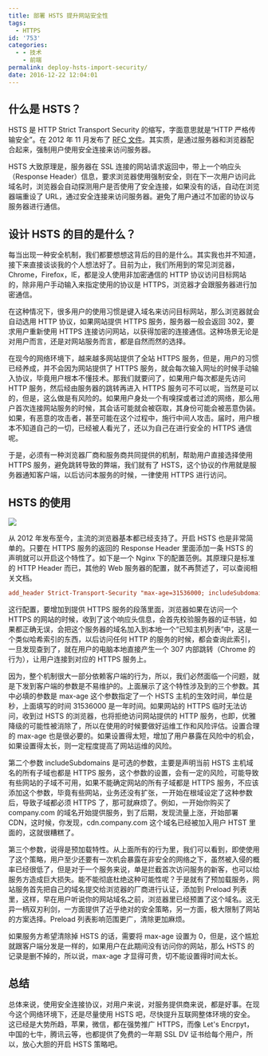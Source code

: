 ```yaml
---
title: 部署 HSTS 提升网站安全性
tags:
  - HTTPS
id: '753'
categories:
  - - 技术
    - 前端
permalink: deploy-hsts-import-security/
date: 2016-12-22 12:04:01
---
```


## 什么是 HSTS？

HSTS 是 HTTP Strict Transport Security 的缩写，字面意思就是“HTTP 严格传输安全”。在 2012 年 11 月发布了 [RFC 文件](https://tools.ietf.org/html/rfc6797)。其实质，是通过服务器和浏览器配合起来，强制用户使用安全连接来访问服务器。
<!-- more -->
HSTS 大致原理是，服务器在 SSL 连接的网站请求返回中，带上一个响应头（Response Header）信息，要求浏览器使用强制安全，则在下一次用户访问此域名时，浏览器会自动探测用户是否使用了安全连接，如果没有的话，自动在浏览器端重设了 URL，通过安全连接来访问服务器。避免了用户通过不加密的协议与服务器进行通信。

## 设计 HSTS 的目的是什么？

每当出现一种安全机制，我们都要想想这背后的目的是什么。其实我也并不知道，接下来直接谈谈我的个人想法好了。目前为止，我们所用到的常见浏览器，Chrome，Firefox，IE，都是没人使用非加密通信的 HTTP 协议访问目标网站的，除非用户手动输入来指定使用的协议是 HTTPS，浏览器才会跟服务器进行加密通信。

在这种情况下，很多用户的使用习惯是键入域名来访问目标网站，那么浏览器就会自动选用 HTTP 协议，如果网站提供 HTTPS 服务，服务器一般会返回 302，要求用户重新使用 HTTPS 连接访问网站，以获得加密的连接通信。这种场景无论是对用户而言，还是对网站服务而言，都是自然而然的选择。

在现今的网络环境下，越来越多网站提供了全站 HTTPS 服务，但是，用户的习惯已经养成，并不会因为网站提供了 HTTPS 服务，就会每次输入网址的时候手动输入协议，毕竟用户根本不懂技术。那我们就要问了，如果用户每次都是先访问 HTTP 服务，然后经由服务器的跳转再进入 HTTPS 服务可不可以呢，当然是可以的，但是，这么做是有风险的。如果用户身处一个有嗅探或者过滤的网络，那么用户首次连接网站服务的时候，其会话可能就会被窃取，其身份可能会被恶意伪装。如果，有恶意的攻击者，甚至可能在这个过程中，施行中间人攻击。届时，用户根本不知道自己的一切，已经被人看光了，还以为自己在进行安全的 HTTPS 通信呢。

于是，必须有一种浏览器厂商和服务商共同提供的机制，帮助用户直接选择使用 HTTPS 服务，避免跳转导致的弊端，我们就有了 HSTS，这个协议的作用就是服务器通知客户端，以后访问本服务的时候，一律使用 HTTPS 进行访问。

## HSTS 的使用

[![](http://blog.charlestang.org/wp-content/uploads/2016/12/STS-compatible-1024x505.png)](http://blog.charlestang.org/wp-content/uploads/2016/12/STS-compatible.png)

从 2012 年发布至今，主流的浏览器基本都已经支持了。开启 HSTS 也是非常简单的。只要在 HTTPS 服务的返回的 Response Header 里面添加一条 HSTS 的声明就可以开启这个特性了。如下是一个 Nginx 下的配置范例。其原理只是标准的 HTTP Header 而已，其他的 Web 服务器的配置，就不再赘述了，可以查阅相关文档。

```conf
add_header Strict-Transport-Security "max-age=31536000; includeSubdomains; preload";

```

这行配置，要增加到提供 HTTPS 服务的段落里面，浏览器如果在访问一个 HTTPS 的网站的时候，收到了这个响应头信息，会首先校验服务器的证书链，如果都正确无误，会把这个服务器的域名加入到本地一个“已知主机列表”中，这是一个类似哈希索引的东西，以后访问任何 HTTP 的服务的时候，都会查询此索引，一旦发现查到了，就在用户的电脑本地直接产生一个 307 内部跳转（Chrome 的行为），让用户连接到对应的 HTTPS 服务上。

因为，整个机制很大一部分依赖客户端的行为，所以，我们必然面临一个问题，就是下发到客户端的参数是不易维护的。上面展示了这个特性涉及到的三个参数。其中必填的参数是 max-age 这个参数指定了一个 HSTS 主机的生效时间，单位是秒，上面填写的时间 31536000 是一年时间。如果网站的 HTTPS 临时无法访问，收到过 HSTS 的浏览器，也将拒绝访问网站提供的 HTTP 服务，也即，优雅降级的可能性被消除了，所以在使用的时候要做好运维工作和风险评估。设置合理的 max-age 也是很必要的。如果设置得太短，增加了用户暴露在风险中的机会，如果设置得太长，则一定程度提高了网站运维的风险。

第二个参数 includeSubdomains 是可选的参数，主要是声明当前 HSTS 主机域名的所有子域也都是 HTTPS 服务，这个参数的设置，会有一定的风险，可能导致有些网站的子域不可用，如果不能确定网站的所有子域都是 HTTPS 服务，不应该添加这个参数，毕竟有些网站，业务还没有扩张，一开始在根域设定了这种参数后，导致子域都必须 HTTPS 了，那可就麻烦了。例如，一开始你购买了 company.com 的域名开始提供服务，到了后期，发现流量上涨，开始部署 CDN，这时候，你发现，cdn.company.com 这个域名已经被加入用户 HTST 里面的，这就很糟糕了。

第三个参数，说得是预加载特性。从上面所有的行为里，我们可以看到，即使使用了这个策略，用户至少还要有一次机会暴露在非安全的网络之下，虽然被入侵的概率已经很低了，但是对于一个服务来说，单是拦截首次访问服务的新客，也可以给服务方造成巨大损失。能不能彻底杜绝这种可能性呢？于是就有了预加载服务，网站服务首先把自己的域名提交给浏览器的厂商进行认证，添加到 Preload 列表里，这样，早在用户听说你的网站域名之前，浏览器里已经预置了这个域名。这无异一柄双刃利剑，一方面提供了近乎绝对的安全策略，另一方面，极大限制了网站的方案选择。Preload 列表影响范围更广，清除更加麻烦。

如果服务方希望清除掉 HSTS 的话，需要将 max-age 设置为 0，但是，这个尴尬就跟客户端分发是一样的，如果用户在此期间没有访问你的网站，那么 HSTS 的记录是删不掉的，所以说，max-age 才显得可贵，切不能设置得时间太长。

## 总结

总体来说，使用安全连接协议，对用户来说，对服务提供商来说，都是好事。在现今这个网络环境下，还是尽量使用 HSTS 吧，尽快提升互联网整体环境的安全。这已经是大势所趋，苹果，微信，都在强势推广 HTTPS，而像 Let's Encrpyt，中国的七牛，腾讯云等，也都提供了免费的一年期 SSL DV 证书给每个用户，所以，放心大胆的开启 HSTS 策略吧。